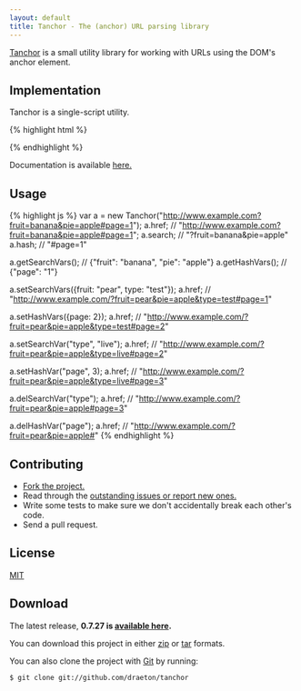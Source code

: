 ```yaml
---
layout: default
title: Tanchor - The (anchor) URL parsing library
---
```


<section id="main" role="main">

[Tanchor](http://github.com/draeton/tanchor/) is a small utility library for working with URLs using the DOM's anchor element.


## Implementation

Tanchor is a single-script utility.

{% highlight html %}
<script src="js/tanchor-0.7.27-min.js"></script>
{% endhighlight %}

Documentation is available [here.](http://draeton.github.com/tanchor/tanchor/docs/tanchor.html)


## Usage

{% highlight js %}
var a = new Tanchor("http://www.example.com?fruit=banana&pie=apple#page=1");
a.href;   // "http://www.example.com?fruit=banana&pie=apple#page=1";
a.search; // "?fruit=banana&pie=apple"
a.hash;   // "#page=1"

a.getSearchVars(); // {"fruit": "banana", "pie": "apple"}
a.getHashVars();   // {"page": "1"}

a.setSearchVars({fruit: "pear", type: "test"});
a.href; // "http://www.example.com/?fruit=pear&pie=apple&type=test#page=1"

a.setHashVars({page: 2});
a.href; // "http://www.example.com/?fruit=pear&pie=apple&type=test#page=2"

a.setSearchVar("type", "live");
a.href; // "http://www.example.com/?fruit=pear&pie=apple&type=live#page=2"

a.setHashVar("page", 3);
a.href; // "http://www.example.com/?fruit=pear&pie=apple&type=live#page=3"

a.delSearchVar("type");
a.href; // "http://www.example.com/?fruit=pear&pie=apple#page=3"

a.delHashVar("page");
a.href; // "http://www.example.com/?fruit=pear&pie=apple#"
{% endhighlight %}


## Contributing

* [Fork the project.](https://github.com/draeton/tanchor)
* Read through the [outstanding issues or report new ones.](https://github.com/draeton/tanchor/issues)
* Write some tests to make sure we don't accidentally break each other's code.
* Send a pull request.


## License

[MIT](https://raw.github.com/draeton/tanchor/master/LICENSE)


## Download

The latest release, **0.7.27 is [available here](http://draeton.github.com/tanchor/tanchor/dist/tanchor-0.7.27.zip).**

You can download this project in either [zip](https://github.com/draeton/tanchor/zipball/master)
or [tar](https://github.com/draeton/tanchor/tarball/master) formats.

You can also clone the project with [Git](http://git-scm.com) by running:

    $ git clone git://github.com/draeton/tanchor

</section>